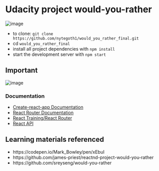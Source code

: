 # Udacity project would-you-rather

![image](https://www.udacity.com/favicon.ico)
* to clone: `git clone https://github.com/nytegoth1/would_you_rather_final.git`
* cd `would_you_rather_final`
* install all project dependencies with `npm install`
* start the development server with `npm start`


## Important

![image](https://www.warnerbros.com/assets/favicon-32x32.png)


<h3>Documentation</h3>
<ul>
<li><a href="https://github.com/facebookincubator/create-react-app">Create-react-app Documentation</a></li>
<li><a href="http://knowbody.github.io/react-router-docs/" rel="nofollow">React Router Documentation</a></li>
<li><a href="https://reacttraining.com/react-router/web/api/BrowserRouter" rel="nofollow">React Training/React Router</a></li>
<li><a href="https://facebook.github.io/react/docs/react-api.html" rel="nofollow">React API</a></li>
</ul>

## Learning materials referenced
<ul>
  <li>https://codepen.io/Mark_Bowley/pen/xEbuI</li>
  <li>https://github.com/james-priest/reactnd-project-would-you-rather</li>
  <li>https://github.com/sreyseng/would-you-rather</li>
</ul>
